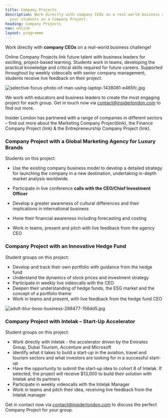 ```yaml
---
title: Company Projects
description: Work directly with company CEOs on a real-world business challenge! Book
  your students on a Company Project.
heading: Company Projects
nav: online
layout: programme
---
```


Work directly with **company CEOs** on a real-world business challenge!

Online Company Projects link future talent with business leaders for exciting, project-based learning. Students work in teams, developing the practical knowledge and critical skills required for future careers. Supported throughout by weekly videocalls with senior company management, students receive live feedback on their project. 


![selective-focus-photo-of-man-using-laptop-1438081-e465fc.jpg](/uploads/selective-focus-photo-of-man-using-laptop-1438081-e465fc.jpg)

We work with educators and business leaders to create the most engaging project for each group. Get in touch now via [contact@insiderlondon.com](mailto:contact@insiderlondon.com) to find out more.

Insider London has partnered with a range of companies in different sectors – find out more about the Marketing Company Project(link), the Finance Company Project (link) & the Entrepreneurship Company Project (link).


### Company Project with a Global Marketing Agency for Luxury Brands
Students on this project:
* Use the existing company business model to develop a detailed strategy for launching the company in a new destination, undertaking in-depth market analysis worldwide.

* Participate in live conference **calls with the CEO/Chief Investment Officer**

* Develop a greater awareness of cultural differences and their implications in international business

* Hone their financial awareness including forecasting and costing

* Work in teams, present and pitch with live feedback from the agency CEO

### Company Project with an Innovative Hedge Fund
Student groups on this project:
* Develop and track their own portfolio with guidance from the hedge fund
* Understand the dynamics of stock prices and investment strategy
* Participate in weekly live videocalls with the CEO
* Deepen their understanding of hedge funds, the ESG market and the concept of a portfolio theme
* Work in teams and present, with live feedback from the hedge fund CEO

![adult-blur-boss-business-288477-156dd5.jpg](/uploads/adult-blur-boss-business-288477-156dd5.jpg)

### Company Project with Intelak – Start-Up Accelerator
Student groups on this project:
* Work directly with Intelak - the accelerator driven by the Emirates Group, Dubai Tourism, Accenture and Microsoft 
* Identify what it takes to build a start-up in the aviation, travel and tourism sectors and what investors are looking for in a successful start-up
* Have the opportunity to submit the start-up idea to cohort 8 of Intelak. If selected, the project will receive $13,000 to build their solution with Intelak and its partners
* Participate in weekly videocalls with the Intelak Manager
* Work in teams and pitch their idea, receiving live feedback from the Intelak manager

Get in contact now via [contact@insiderlondon.com](mailto@contact@insiderlondon.com) to discuss the perfect Company Project for your group. 